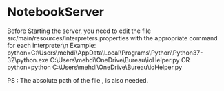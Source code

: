 # NotebookServer

Before Starting the server, you need to edit the file src/main/resources/interpreters.properties with the appropriate command for each interpreter\n
Example:
python=C:\Users\mehdi\AppData\Local\Programs\Python\Python37-32\python.exe C:\Users\mehdi\OneDrive\Bureau\ioHelper.py
OR
python=python C:\Users\mehdi\OneDrive\Bureau\ioHelper.py

PS : The absolute path of the file , is also needed.
